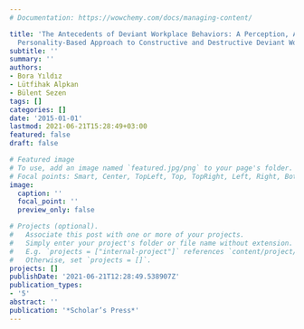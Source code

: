 ```yaml
---
# Documentation: https://wowchemy.com/docs/managing-content/

title: 'The Antecedents of Deviant Workplace Behaviors: A Perception, Attitude and
  Personality-Based Approach to Constructive and Destructive Deviant Workplace Behaviors'
subtitle: ''
summary: ''
authors:
- Bora Yıldız
- Lütfihak Alpkan
- Bülent Sezen
tags: []
categories: []
date: '2015-01-01'
lastmod: 2021-06-21T15:28:49+03:00
featured: false
draft: false

# Featured image
# To use, add an image named `featured.jpg/png` to your page's folder.
# Focal points: Smart, Center, TopLeft, Top, TopRight, Left, Right, BottomLeft, Bottom, BottomRight.
image:
  caption: ''
  focal_point: ''
  preview_only: false

# Projects (optional).
#   Associate this post with one or more of your projects.
#   Simply enter your project's folder or file name without extension.
#   E.g. `projects = ["internal-project"]` references `content/project/deep-learning/index.md`.
#   Otherwise, set `projects = []`.
projects: []
publishDate: '2021-06-21T12:28:49.538907Z'
publication_types:
- '5'
abstract: ''
publication: '*Scholar’s Press*'
---
```

